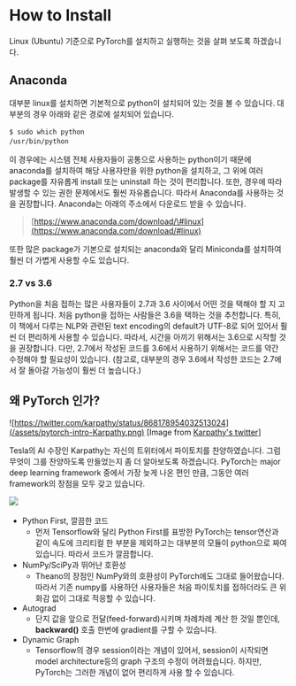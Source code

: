 # How to Install

Linux \(Ubuntu\) 기준으로 PyTorch를 설치하고 실행하는 것을 살펴 보도록 하겠습니다.

## Anaconda

대부분 linux를 설치하면 기본적으로 python이 설치되어 있는 것을 볼 수 있습니다. 대부분의 경우 아래와 같은 경로에 설치되어 있습니다.

```bash
$ sudo which python
/usr/bin/python
```

이 경우에는 시스템 전체 사용자들이 공통으로 사용하는 python이기 때문에 anaconda를 설치하여 해당 사용자만을 위한 python을 설치하고, 그 위에 여러 package를 자유롭게 install 또는 uninstall 하는 것이 편리합니다. 또한, 경우에 따라 발생할 수 있는 권한 문제에서도 훨씬 자유롭습니다. 따라서 Anaconda를 사용하는 것을 권장합니다. Anaconda는 아래의 주소에서 다운로드 받을 수 있습니다.

> [https://www.anaconda.com/download/\#linux](https://www.anaconda.com/download/#linux)

또한 많은 package가 기본으로 설치되는 anaconda와 달리 Miniconda를 설치하여 훨씬 더 가볍게 사용할 수도 있습니다.

### 2.7 vs 3.6

Python을 처음 접하는 많은 사용자들이 2.7과 3.6 사이에서 어떤 것을 택해야 할 지 고민하게 됩니다. 처음 python을 접하는 사람들은 3.6을 택하는 것을 추천합니다. 특히, 이 책에서 다루는 NLP와 관련된 text encoding의 default가 UTF-8로 되어 있어서 훨씬 더 편리하게 사용할 수 있습니다. 따라서, 시간을 아끼기 위해서는 3.6으로 시작할 것을 권장합니다. 다만, 2.7에서 작성된 코드를 3.6에서 사용하기 위해서는 코드를 약간 수정해야 할 필요성이 있습니다. \(참고로, 대부분의 경우 3.6에서 작성한 코드는 2.7에서 잘 돌아갈 가능성이 훨씬 더 높습니다.\)

## 왜 PyTorch 인가?

![https://twitter.com/karpathy/status/868178954032513024](/assets/pytorch-intro-Karpathy.png)
[Image from [Karpathy's twitter](https://twitter.com/karpathy/status/868178954032513024)]

Tesla의 AI 수장인 Karpathy는 자신의 트위터에서 파이토치를 찬양하였습니다. 그럼 무엇이 그를 찬양하도록 만들었는지 좀 더 알아보도록 하겠습니다. PyTorch는 major deep learning framework 중에서 가장 늦게 나온 편인 만큼, 그동안 여러 framework의 장점을 모두 갖고 있습니다.

![](http://pytorch.org/docs/stable/_static/pytorch-logo-dark.svg)

- Python First, 깔끔한 코드
    - 먼저 Tensorflow와 달리 Python First를 표방한 PyTorch는 tensor연산과 같이 속도에 크리티컬 한 부분을 제외하고는 대부분의 모듈이 python으로 짜여 있습니다. 따라서 코드가 깔끔합니다.
- NumPy/SciPy과 뛰어난 호환성
    - Theano의 장점인 NumPy와의 호환성이 PyTorch에도 그대로 들어왔습니다. 따라서 기존 numpy를 사용하던 사용자들은 처음 파이토치를 접하더라도 큰 위화감 없이 그대로 적응할 수 있습니다.
- Autograd
    - 단지 값을 앞으로 전달(feed-forward)시키며 차례차례 계산 한 것일 뿐인데, **backward()** 호출 한번에 gradient를 구할 수 있습니다.
- Dynamic Graph
    - Tensorflow의 경우 session이라는 개념이 있어서, session이 시작되면 model architecture등의 graph 구조의 수정이 어려웠습니다. 하지만, PyTorch는 그러한 개념이 없어 편리하게 사용 할 수 있습니다.
